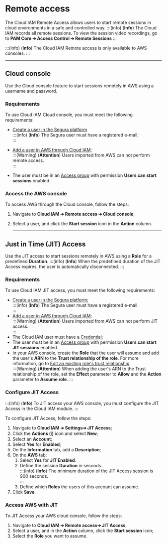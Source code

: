 # Remote access

The Cloud IAM Remote Access allows users to start remote sessions in cloud environments in a safe and controlled way. 
:::(info) (**Info**)
The Cloud IAM records all remote sessions. To view the session video recordings, go to **PAM Core ➔ Access Control ➔ Remote Sessions**
:::

:::(info) (**Info**)
The Cloud IAM Remote access is only available to AWS consoles. 
:::


---

## **Cloud console**

Use the Cloud console feature to start sessions remotely in AWS using a username and password.

### **Requirements**

To use Cloud IAM Cloud console, you must meet the following requirements:

* [Create a user in the Segura platform](https://docs.Segura.io/v4/docs/user-management-add-system-administrator)  
:::(info) (**Info**)
  The Segura user must have a registered e-mail;  
:::

* [Add a user in AWS through Cloud IAM](https://docs.Segura.io/v4/docs/cloud-iam-add-user);  
:::(Warning) (**Attention**)
Users imported from AWS can not perform remote access.   
:::   
* The user must be in an [Access group](https://docs.Segura.io/v4/docs/cloud-iam-add-access-group) with permission **Users can start sessions** enabled.

### **Access the AWS console**

To access AWS  through the Cloud console, follow the steps:

1. Navigate to **Cloud IAM ➔ Remote access ➔ Cloud console**;  
2. Select a user, and click the **Start session** icon in the **Action** column.  

   ---
## **Just in Time (JIT) Access** 

Use the JIT access to start sessions remotely in AWS using a **Role** for a predefined **Duration**.
:::(info) (**Info**)
When the predefined duration of the JIT Access expires, the user is automatically disconnected.
:::

### **Requirements**

To use Cloud IAM JIT access, you must meet the following requirements: 

* [Create a user in the Segura platform](https://docs.Segura.io/v4/docs/user-management-add-system-administrator);  
:::(info) (**Info**)
The Segura user must have a registered e-mail.  
:::  
* [Add a user in AWS through Cloud IAM](https://docs.Segura.io/v4/docs/cloud-iam-add-user);  
:::(Warning) (**Attention**)
Users imported from AWS can not perform JIT access.   
::: 
* The Cloud IAM user must have a [Credential](https://docs.Segura.io/v4/docs/cloud-iam-add-credentials);  
* The user must be in an [Access group](https://docs.Segura.io/v4/docs/cloud-iam-add-access-group) with permission **Users can start JIT sessions** enabled.  
* In your AWS console, create the **Role** that the user will assume and add the user's **ARN** to the **Trust relationship of the role**. For more information, go to [Edit an existing role's trust relationship](https://docs.aws.amazon.com/directoryservice/latest/admin-guide/edit_trust.html).  
:::(Warning) (**Attention**)
When adding the user's ARN to the Trust relationship of the role, set the **Effect** parameter to **Allow** and the **Action** parameter to **Assume role**. 
::: 

### **Configure JIT Access**
:::(info) (**Info**)
To JIT access your AWS console, you must configure the JIT Access in the Cloud IAM module.
:::

To configure JIT Access, follow the steps:

1. Navigate to **Cloud IAM ➔ Settings➔ JIT Access**;  
2. Click the **Actions (⁝)** icon and select **New**;  
3. Select an **Account**;  
4. Select **Yes** for **Enabled**;   
5. On the **Information** tab, add a **Description**;  
6. On the **AWS** tab:  
   1. Select **Yes** for **JIT Enabled**.  
   2. Define the session **Duration** in seconds.  
  :::(info) (**Info**)
The minimum duration of the JIT Access session is 900 seconds.  
:::       
   3. Define which **Roles** the users of this account can assume.  
7. Click **Save**.

### **Access AWS with JIT**

To JIT Access your AWS cloud console, follow the steps: 

1. Navigate to **Cloud IAM ➔ Remote access➔ JIT Access**;  
2. Select a user, and in the **Action** column, click the **Start session** icon;  
3. Select the **Role** you want to assume.  
   

